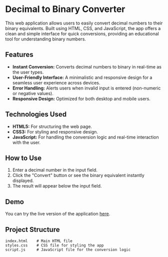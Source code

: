 # Decimal to Binary Converter

This web application allows users to easily convert decimal numbers to their binary equivalents. Built using HTML, CSS, and JavaScript, the app offers a clean and simple interface for quick conversions, providing an educational tool for understanding binary numbers.

## Features

- **Instant Conversion:** Converts decimal numbers to binary in real-time as the user types.
- **User-Friendly Interface:** A minimalistic and responsive design for a seamless user experience across devices.
- **Error Handling:** Alerts users when invalid input is entered (non-numeric or negative values).
- **Responsive Design:** Optimized for both desktop and mobile users.
  
## Technologies Used

- **HTML5:** For structuring the web page.
- **CSS3:** For styling and responsive design.
- **JavaScript:** For handling the conversion logic and real-time interaction with the user.

## How to Use

1. Enter a decimal number in the input field.
2. Click the "Convert" button or see the binary equivalent instantly displayed.
3. The result will appear below the input field.

## Demo

You can try the live version of the application [here](your-demo-link).

## Project Structure

```plaintext
index.html    # Main HTML file
styles.css    # CSS file for styling the app
script.js     # JavaScript file for the conversion logic
